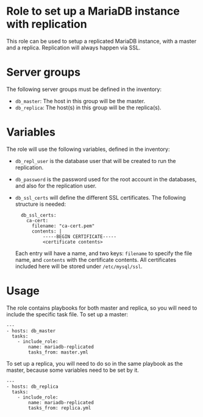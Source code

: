 Role to set up a MariaDB instance with replication
==================================================

This role can be used to setup a replicated MariaDB instance, with a master and
a replica. Replication will always happen via SSL.

# Server groups

The following server groups must be defined in the inventory:

* `db_master`: The host in this group will be the master.
* `db_replica`: The host(s) in this group will be the replica(s).

# Variables

The role will use the following variables, defined in the inventory:

* `db_repl_user` is the database user that will be created to run the
   replication.
* `db_password` is the password used for the root account in the databases, and
  also for the replication user.
* `db_ssl_certs` will define the different SSL certificates. The following
  structure is needed:

        db_ssl_certs:
          ca-cert:
            filename: "ca-cert.pem"
            contents: |
                -----BEGIN CERTIFICATE-----
                <certificate contents>


  Each entry will have a name, and two keys: `filename` to specify the file
  name, and `contents` with the certificate contents. All certificates included
  here will be stored under `/etc/mysql/ssl`.

# Usage

The role contains playbooks for both master and replica, so you will need to
include the specific task file. To set up a master:

    ---
    - hosts: db_master
      tasks:
        - include_role:
            name: mariadb-replicated
            tasks_from: master.yml


To set up a replica, you will need to do so in the same playbook as the master,
because some variables need to be set by it.

    ---
    - hosts: db_replica
      tasks:
        - include_role:
            name: mariadb-replicated
            tasks_from: replica.yml

